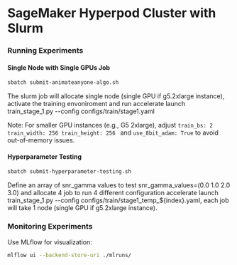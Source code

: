 # SageMaker Hyperpod Cluster with Slurm 

### Running Experiments

#### Single Node with Single GPUs Job
```bash
sbatch submit-animateanyone-algo.sh
```


The slurm job will allocate single node (single GPU if g5.2xlarge instance), activate the training envoniroment and run accelerate launch train_stage_1.py --config configs/train/stage1.yaml

Note: For smaller GPU instances (e.g., G5 2xlarge), adjust `train_bs: 2` `train_width: 256 train_height: 256 ` and   `use_8bit_adam: True` to avoid out-of-memory issues.


#### Hyperparameter Testing
```bash
sbatch submit-hyperparameter-testing.sh
```

Define an array of snr_gamma values to test snr_gamma_values=(0.0 1.0 2.0 3.0) and allocate 4 job to run 4 different configuration 
accelerate launch train_stage_1.py --config configs/train/stage1_temp_${index}.yaml, each job will take 1 node (single GPU if g5.2xlarge instance). 


### Monitoring Experiments

Use MLflow for visualization:

```bash
mlflow ui --backend-store-uri ./mlruns/
```
